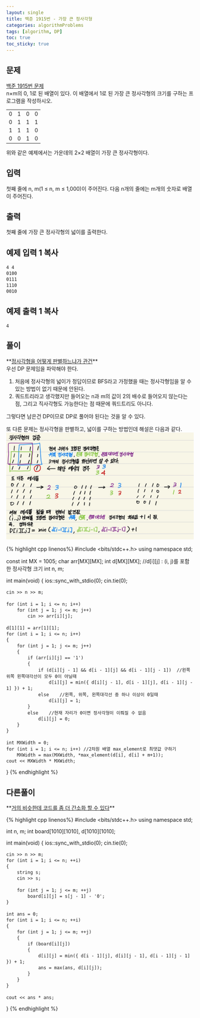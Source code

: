 ```yaml
---
layout: single
title: 백준 1915번 - 가장 큰 정사각형
categories: algorithmProblems
tags: [algorithm, DP]
toc: true
toc_sticky: true
---
```


## 문제
[백준 1915번 문제](https://www.acmicpc.net/problem/1915) <br>
n×m의 0, 1로 된 배열이 있다. 이 배열에서 1로 된 가장 큰 정사각형의 크기를 구하는 프로그램을 작성하시오.

|   |   |   |   |
|---|---|---|---|
|0|1|0|0|
|0|1|1|1|
|1|1|1|0|
|0|0|1|0|

위와 같은 예제에서는 가운데의 2×2 배열이 가장 큰 정사각형이다.

## 입력

첫째 줄에 n, m(1 ≤ n, m ≤ 1,000)이 주어진다. 다음 n개의 줄에는 m개의 숫자로 배열이 주어진다.

## 출력

첫째 줄에 가장 큰 정사각형의 넓이를 출력한다.

## 예제 입력 1 복사

```
4 4
0100
0111
1110
0010
```

## 예제 출력 1 복사

```
4
```

## 풀이
<div class="notice--info" markdown="1">
**<u>정사각형을 어떻게 판별하느냐가 관건</u>** <br>
우선 DP 문제임을 파악해야 한다. <br>

1. 처음에 정사각형의 넓이가 정답이므로 BFS라고 가정했을 때는 정사각형임을 알 수 있는 방법이 없기 때문에 안된다. <br>
2. 쿼드트리라고 생각했지만 들어오는 n과 m의 값이 2의 배수로 들어오지 않는다는 점, 그리고 직사각형도 가능한다는 점 때문에 쿼드트리도 아니다. <br>

그렇다면 남은건 DP이므로 DP로 풀어야 된다는 것을 알 수 있다. <br>

또 다른 문제는 정사각형을 판별하고, 넓이를 구하는 방법인데 해설은 다음과 같다. <br>
![KakaoTalk_20240105_115411671.jpg](/assets/images/algorithm/KakaoTalk_20240105_115411671.jpg)
</div>

{% highlight cpp linenos%}
#include <bits/stdc++.h>
using namespace std;

const int MX = 1005;
char arr[MX][MX];
int d[MX][MX];	//d[i][j] : (i, j)를 포함한 정사각형 크기
int n, m;

int main(void)
{
	ios::sync_with_stdio(0);
	cin.tie(0);

	cin >> n >> m;

	for (int i = 1; i <= n; i++)
		for (int j = 1; j <= m; j++)
			cin >> arr[i][j];

	d[1][1] = arr[1][1];
	for (int i = 1; i <= n; i++)
	{
		for (int j = 1; j <= m; j++)
		{
			if (arr[i][j] == '1')
			{
				if (d[i][j - 1] && d[i - 1][j] && d[i - 1][j - 1])	//왼쪽 위쪽 왼쪽대각선이 모두 0이 아닐때
					d[i][j] = min({ d[i][j - 1], d[i - 1][j], d[i - 1][j - 1] }) + 1;
				else	//왼쪽, 위쪽, 왼쪽대각선 중 하나 이상이 0일때
					d[i][j] = 1;
			}
			else	//현재 자리가 0이면 정사각형이 이뤄질 수 없음
				d[i][j] = 0;
		}
	}

	int MXWidth = 0;
	for (int i = 1; i <= n; i++) //2차원 배열 max_element로 최댓값 구하기
		MXWidth = max(MXWidth, *max_element(d[i], d[i] + m+1));
	cout << MXWidth * MXWidth;
}
{% endhighlight %}

## 다른풀이
<div class="notice--success" markdown="1">
**<u>거의 비슷한데 코드를 좀 더 간소화 할 수 있다</u>**
</div>

{% highlight cpp linenos%}
#include <bits/stdc++.h>
using namespace std;

int n, m;
int board[1010][1010], d[1010][1010];

int main(void)
{
	ios::sync_with_stdio(0);
	cin.tie(0);

	cin >> n >> m;
	for (int i = 1; i <= n; ++i)
	{
		string s;
		cin >> s;

		for (int j = 1; j <= m; ++j)
			board[i][j] = s[j - 1] - '0';
	}

	int ans = 0;
	for (int i = 1; i <= n; ++i)
	{
		for (int j = 1; j <= m; ++j)
		{
			if (board[i][j])
			{
				d[i][j] = min({ d[i - 1][j], d[i][j - 1], d[i - 1][j - 1] }) + 1;
				ans = max(ans, d[i][j]);
			}
		}
	}

	cout << ans * ans;
}
{% endhighlight %}